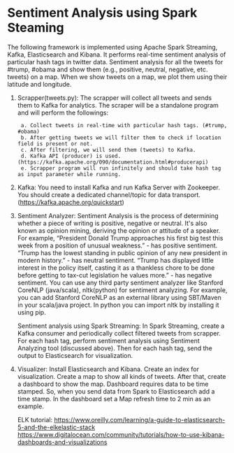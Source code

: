 # Sentiment Analysis using Spark Steaming 

The following framework is implemented using Apache Spark Streaming, Kafka, Elasticsearch and Kibana. It performs real-time sentiment analysis of particular hash tags in twitter data. 
Sentiment analysis for all the tweets for #trump, #obama and show them (e.g., positive, neutral, negative, etc. tweets) on a map. When we show tweets on a map, we plot them using their latitude and longitude.  



1. Scrapper(tweets.py):
	The scrapper will collect all tweets and sends them to Kafka for analytics. The scraper will be a standalone program and will perform the followings:
	
		a. Collect tweets in real-time with particular hash tags. (#trump, #obama)
		b. After getting tweets we will filter them to check if location field is present or not. 
		c. After filtering, we will send them (tweets) to Kafka.
		d. Kafka API (producer) is used. (https://kafka.apache.org/090/documentation.html#producerapi)
		e. Scrapper program will run infinitely and should take hash tag as input parameter while running.

2. Kafka:
	You need to install Kafka and run Kafka Server with Zookeeper. You should create a dedicated channel/topic for data transport.
	(https://kafka.apache.org/quickstart)

3. Sentiment Analyzer:
	Sentiment Analysis is the process of determining whether a piece of writing is positive, negative or neutral. It's also known as opinion mining, deriving the opinion or attitude of a speaker.
	For example, 
	“President Donald Trump approaches his first big test this week from a position of unusual weakness.”  - has positive sentiment.
	“Trump has the lowest standing in public opinion of any new president in modern history.” - has neutral sentiment.
	“Trump has displayed little interest in the policy itself, casting it as a thankless chore to be done before getting to tax-cut legislation he values more.” - has negative sentiment.
	You can use any third party sentiment analyzer like Stanford CoreNLP (java/scala), nltk(python) for sentiment analyzing. For example, you can add Stanford CoreNLP as an external library using SBT/Maven  in your scala/java project. In python you can import nltk by installing it using pip. 

	Sentiment analysis using Spark Streaming:
	In Spark Streaming, create a Kafka consumer and periodically collect filtered tweets from scrapper. For each hash tag, perform sentiment analysis using Sentiment Analyzing tool (discussed above). Then for each hash tag, send the output to Elasticsearch for visualization.

4. Visualizer:
	Install Elasticsearch and Kibana. Create an index for visualization. Create a map to show all kinds of tweets. After that, create a dashboard to show the map. Dashboard requires data to be time stamped. So, when you send data from Spark to Elasticsearch add a time stamp. In the dashboard set a Map refresh time to 2 min as an example.

	ELK tutorial:
	https://www.oreilly.com/learning/a-guide-to-elasticsearch-5-and-the-elkelastic-stack
	https://www.digitalocean.com/community/tutorials/how-to-use-kibana-dashboards-and-visualizations

